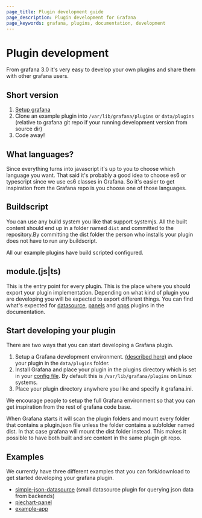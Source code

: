 ```yaml
---
page_title: Plugin development guide
page_description: Plugin development for Grafana
page_keywords: grafana, plugins, documentation, development
---
```


# Plugin development

From grafana 3.0 it's very easy to develop your own plugins and share them with other grafana users.

## Short version

1. [Setup grafana](https://github.com/grafana/grafana/blob/master/DEVELOPMENT.md)
2. Clone an example plugin into ```/var/lib/grafana/plugins```  or `data/plugins` (relative to grafana git repo if your running development version from source dir)
3. Code away!

## What languages?

Since everything turns into javascript it's up to you to choose which language you want. That said it's probably a good idea to choose es6 or typescript since we use es6 classes in Grafana. So it's easier to get inspiration from the Grafana repo is you choose one of those languages.

## Buildscript

You can use any build system you like that support systemjs. All the built content should end up in a folder named ```dist``` and committed to the repository.By committing the dist folder the person who installs your plugin does not have to run any buildscript.

All our example plugins have build scripted configured.

## module.(js|ts)

This is the entry point for every plugin. This is the place where you should export
your plugin implementation. Depending on what kind of plugin you are developing you
will be expected to export different things. You can find what's expected for [datasource](./datasources.md), [panels](./panels.md)
and [apps](./apps.md) plugins in the documentation.

## Start developing your plugin
There are two ways that you can start developing a Grafana plugin.

1. Setup a Grafana development environment. [(described here)](https://github.com/grafana/grafana/blob/master/DEVELOPMENT.md) and place your plugin in the ```data/plugins``` folder.
2. Install Grafana and place your plugin in the plugins directory which is set in your [config file](../installation/configuration.md). By default this is `/var/lib/grafana/plugins` on Linux systems.
3. Place your plugin directory anywhere you like and specify it grafana.ini.

We encourage people to setup the full Grafana environment so that you can get inspiration from the rest of grafana code base.

When Grafana starts it will scan the plugin folders and mount every folder that contains a plugin.json file unless
the folder contains a subfolder named dist. In that case grafana will mount the dist folder instead.
This makes it possible to have both built and src content in the same plugin git repo.

## Examples
We currently have three different examples that you can fork/download to get started developing your grafana plugin.

 - [simple-json-datasource](https://github.com/grafana/simple-json-datasource) (small datasource plugin for querying json data from backends)
 - [piechart-panel](https://github.com/grafana/piechart-panel)
 - [example-app](https://github.com/grafana/example-app)
